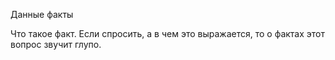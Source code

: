 Данные факты

Что такое факт. Если спросить, а в чем это выражается, то о фактах этот вопрос звучит глупо.
